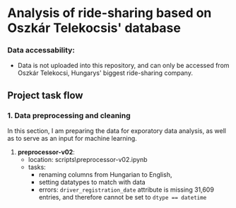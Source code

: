 # Analysis of ride-sharing based on Oszkár Telekocsis' database

### Data accessability:
* Data is not uploaded into this repository, and can only be accessed from Oszkár Telekocsi, Hungarys' biggest ride-sharing company.

## Project task flow
### 1. Data preprocessing and cleaning
In this section, I am preparing the data for exporatory data analysis, as well as to serve as an input for machine learning.
1. **preprocessor-v02**:
   * location: scripts\preprocessor-v02.ipynb
   * tasks: 
     * renaming columns from Hungarian to English,
     * setting datatypes to match with data
     * errors: ```driver_registration_date``` attribute is missing 31,609 entries, and therefore cannot be set to ```dtype == datetime```
 
